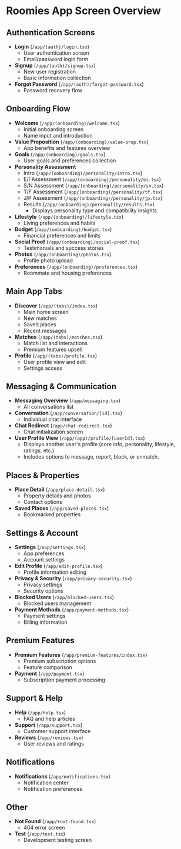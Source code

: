 # Roomies App Screen Overview

## Authentication Screens
- **Login** (`/app/(auth)/login.tsx`)
  - User authentication screen
  - Email/password login form
- **Signup** (`/app/(auth)/signup.tsx`)
  - New user registration
  - Basic information collection
- **Forgot Password** (`/app/(auth)/forgot-password.tsx`)
  - Password recovery flow

## Onboarding Flow
- **Welcome** (`/app/(onboarding)/welcome.tsx`)
  - Initial onboarding screen
  - Name input and introduction
- **Value Proposition** (`/app/(onboarding)/value-prop.tsx`)
  - App benefits and features overview
- **Goals** (`/app/(onboarding)/goals.tsx`)
  - User goals and preferences collection
- **Personality Assessment**
  - Intro (`/app/(onboarding)/personality/intro.tsx`)
  - E/I Assessment (`/app/(onboarding)/personality/ei.tsx`)
  - S/N Assessment (`/app/(onboarding)/personality/sn.tsx`)
  - T/F Assessment (`/app/(onboarding)/personality/tf.tsx`)
  - J/P Assessment (`/app/(onboarding)/personality/jp.tsx`)
  - Results (`/app/(onboarding)/personality/results.tsx`)
    - Displays personality type and compatibility insights
- **Lifestyle** (`/app/(onboarding)/lifestyle.tsx`)
  - Living preferences and habits
- **Budget** (`/app/(onboarding)/budget.tsx`)
  - Financial preferences and limits
- **Social Proof** (`/app/(onboarding)/social-proof.tsx`)
  - Testimonials and success stories
- **Photos** (`/app/(onboarding)/photos.tsx`)
  - Profile photo upload
- **Preferences** (`/app/(onboarding)/preferences.tsx`)
  - Roommate and housing preferences

## Main App Tabs
- **Discover** (`/app/(tabs)/index.tsx`)
  - Main home screen
  - New matches
  - Saved places
  - Recent messages
- **Matches** (`/app/(tabs)/matches.tsx`)
  - Match list and interactions
  - Premium features upsell
- **Profile** (`/app/(tabs)/profile.tsx`)
  - User profile view and edit
  - Settings access

## Messaging & Communication
- **Messaging Overview** (`/app/messaging.tsx`)
  - All conversations list
- **Conversation** (`/app/conversation/[id].tsx`)
  - Individual chat interface
- **Chat Redirect** (`/app/chat-redirect.tsx`)
  - Chat initialization screen
- **User Profile View** (`/app/(app)/profile/[userId].tsx`)
  - Displays another user's profile (core info, personality, lifestyle, ratings, etc.)
  - Includes options to message, report, block, or unmatch.

## Places & Properties
- **Place Detail** (`/app/place-detail.tsx`)
  - Property details and photos
  - Contact options
- **Saved Places** (`/app/saved-places.tsx`)
  - Bookmarked properties

## Settings & Account
- **Settings** (`/app/settings.tsx`)
  - App preferences
  - Account settings
- **Edit Profile** (`/app/edit-profile.tsx`)
  - Profile information editing
- **Privacy & Security** (`/app/privacy-security.tsx`)
  - Privacy settings
  - Security options
- **Blocked Users** (`/app/blocked-users.tsx`)
  - Blocked users management
- **Payment Methods** (`/app/payment-methods.tsx`)
  - Payment settings
  - Billing information

## Premium Features
- **Premium Features** (`/app/premium-features/index.tsx`)
  - Premium subscription options
  - Feature comparison
- **Payment** (`/app/payment.tsx`)
  - Subscription payment processing

## Support & Help
- **Help** (`/app/help.tsx`)
  - FAQ and help articles
- **Support** (`/app/support.tsx`)
  - Customer support interface
- **Reviews** (`/app/reviews.tsx`)
  - User reviews and ratings

## Notifications
- **Notifications** (`/app/notifications.tsx`)
  - Notification center
  - Notification preferences

## Other
- **Not Found** (`/app/+not-found.tsx`)
  - 404 error screen
- **Test** (`/app/test.tsx`)
  - Development testing screen
